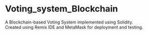 # Voting_system_Blockchain
A Blockchain-based Voting System implemented using Solidity.  
Created using Remix IDE and MetaMask for deployment and testing.
